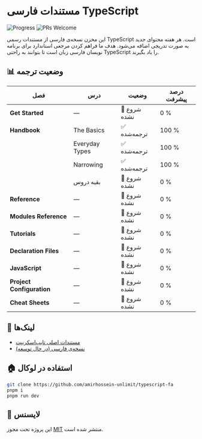 # مستندات فارسی TypeScript

![Progress](https://img.shields.io/badge/Progress-2%25-brightgreen)
![PRs Welcome](https://img.shields.io/badge/PRs-welcome-blue)

این مخزن نسخه‌ی فارسی از مستندات رسمی TypeScript است. هر هفته محتوای جدید به‌ صورت تدریجی اضافه می‌شود. هدف ما فراهم‌ کردن مرجعی استاندارد برای برنامه نویسان فارسی‌ زبان است تا بتوانند به راحتی TypeScript را یاد بگیرند.

## 📊 وضعیت ترجمه
| فصل | درس | وضعیت | درصد پیشرفت |
|-----------|-----------|--------|-------------|
| **Get Started** | — | 🚫 شروع نشده | 0 % |
| **Handbook** | The Basics | ✅ ترجمه‌شده | 100 % |
| | Everyday Types | ✅ ترجمه‌شده | 100 % |
| | Narrowing | ✅ ترجمه‌شده | 100 % |
| | بقیه دروس | 🚫 شروع نشده | 0 % |
| **Reference** | — | 🚫 شروع نشده | 0 % |
| **Modules Reference** | — | 🚫 شروع نشده | 0 % |
| **Tutorials** | — | 🚫 شروع نشده | 0 % |
| **Declaration Files** | — | 🚫 شروع نشده | 0 % |
| **JavaScript** | — | 🚫 شروع نشده | 0 % |
| **Project Configuration** | — | 🚫 شروع نشده | 0 % |
| **Cheat Sheets** | — | 🚫 شروع نشده | 0 % |

## 🔗 لینک‌ها
- [مستندات اصلی تایپ‌اسکریپت](https://typescriptlang.org/docs/)
- [نسخه‌ی فارسی (در حال توسعه)](https://typescript-fa.ir)

## 🏠 استفاده در لوکال

```bash
git clone https://github.com/amirhossein-unlimit/typescript-fa
pnpm i
pnpm run dev
```

## 📄 لایسنس
این پروژه تحت مجوز [MIT](LICENSE) منتشر شده است.
